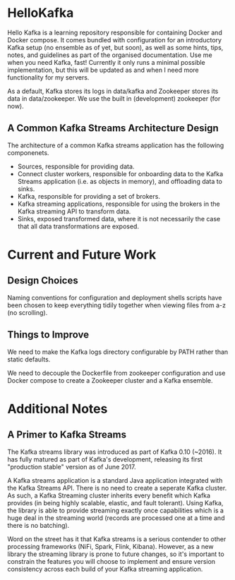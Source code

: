 # HelloKafka


Hello Kafka is a learning repository responsible for containing Docker and Docker compose. It comes bundled with configuration for an introductory Kafka setup (no ensemble as of yet, but soon), as well as some hints, tips, notes, and guidelines as part of the organised documentation. Use me when you need Kafka, fast! Currently it only runs a minimal possible implementation, but this will be updated as and when I need more functionality for my servers.

As a default, Kafka stores its logs in data/kafka and Zookeeper stores its data in data/zookeeper. We use the built in (development) zookeeper (for now).

A Common Kafka Streams Architecture Design
---

The architecture of a common Kafka streams application has the following componenets.

- Sources, responsible for providing data.
- Connect cluster workers, responsible for onboarding data to the Kafka Streams application (i.e. as objects in memory), and offloading data to sinks. 
- Kafka, responsible for providing a set of brokers.
- Kafka streaming applications, responsible for using the brokers in the Kafka streaming API to transform data. 
- Sinks, exposed transformed data, where it is not necessarily the case that all data transformations are exposed.

# Current and Future Work

Design Choices
---

Naming conventions for configuration and deployment shells scripts have been chosen to keep everything tidily together when viewing files from a-z (no scrolling).

Things to Improve
--- 

We need to make the Kafka logs directory configurable by PATH rather than static defaults.

We need to decouple the Dockerfile from zookeeper configuration and use Docker compose to create a Zookeeper cluster and a Kafka ensemble. 

# Additional Notes

A Primer to Kafka Streams 
---

The Kafka streams library was introduced as part of Kafka 0.10 (~2016). It has fully matured as part of Kafka's development, releasing its first "production stable" version as of June 2017.

A Kafka streams application is a standard Java application integrated with the Kafka Streams API. There is no need to create a seperate Kafka cluster. As such, a Kafka Streaming cluster inherits every benefit which Kafka provides (in being highly scalable, elastic, and fault tolerant). Using Kafka, the library is able to provide streaming exactly once capabilities which is a huge deal in the streaming world (records are processed one at a time and there is no batching). 

Word on the street has it that Kafka streams is a serious contender to other processing frameworks (NiFi, Spark, Flink, Kibana). However, as a new library the streaming library is prone to future changes, so it's important to constrain the features you will choose to implement and ensure version consistency across each build of your Kafka streaming application. 